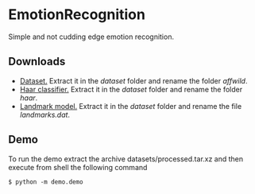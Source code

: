 # EmotionRecognition
Simple and not cudding edge emotion recognition.

## Downloads
- [Dataset.](https://ibug.doc.ic.ac.uk/resources/first-affect-wild-challenge/) Extract it in the *dataset* folder and rename the folder *affwild*.
- [Haar classifier.](https://www.kaggle.com/lalitharajesh/haarcascades) Extract it in the *dataset* folder and rename the folder *haar*.
- [Landmark model.](http://dlib.net/files/shape_predictor_68_face_landmarks.dat.bz2) Extract it in the *dataset* folder and rename the file *landmarks.dat*.

## Demo
To run the demo extract the archive datasets/processed.tar.xz and then execute from shell the following command
```
$ python -m demo.demo
```